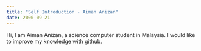 ```yaml
---
title: "Self Introduction - Aiman Anizan"
date: 2000-09-21
---
```

Hi, I am Aiman Anizan, a science computer student in Malaysia. I would like to improve my knowledge with github.
